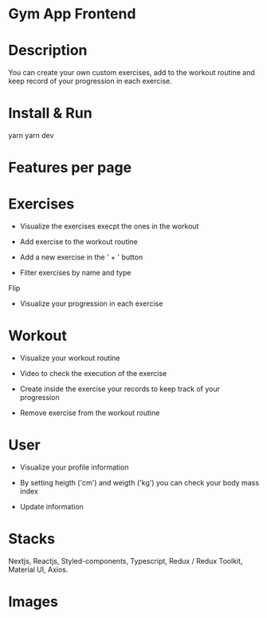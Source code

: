 # Gym App Frontend

# Description
You can create your own custom exercises, add to the workout routine and keep record of your progression in each exercise.

# Install & Run

yarn
yarn dev

# Features per page

# Exercises
- Visualize the exercises execpt the ones in the workout

- Add exercise to the workout routine

- Add a new exercise in the ' + ' button

- Filter exercises by name and type

Flip
- Visualize your progression in each exercise

# Workout
- Visualize your workout routine

- Video to check the execution of the exercise

- Create inside the exercise your records to keep track of your progression

- Remove exercise from the workout routine

# User
- Visualize your profile information

- By setting heigth ('cm') and weigth ('kg') you can check your body mass index

- Update information

# Stacks

Nextjs, Reactjs, Styled-components, Typescript, Redux / Redux Toolkit, Material UI, Axios.

# Images


